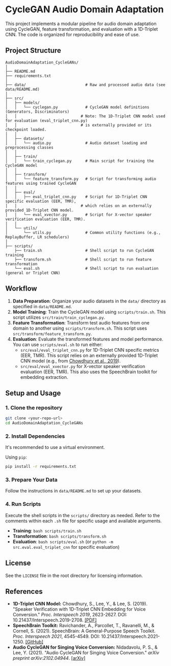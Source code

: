 # CycleGAN Audio Domain Adaptation

This project implements a modular pipeline for audio domain adaptation using CycleGAN, feature transformation, and evaluation with a 1D-Triplet CNN. The code is organized for reproducibility and ease of use.

## Project Structure

```
AudioDomainAdaptation_CycleGANs/
│
├── README.md
├── requirements.txt
│
├── data/                          # Raw and processed audio data (see data/README.md)
│
├── src/
│   ├── models/
│   │   └── cyclegan.py            # CycleGAN model definitions (Generators, Discriminators)
│   │                            # Note: The 1D-Triplet CNN model used for evaluation (eval_triplet_cnn.py)
│   │                            # is externally provided or its checkpoint loaded.
│   │
│   ├── datasets/
│   │   └── audio.py               # Audio dataset loading and preprocessing classes
│   │
│   ├── train/
│   │   └── train_cyclegan.py      # Main script for training the CycleGAN model
│   │
│   ├── transform/
│   │   └── feature_transform.py   # Script for transforming audio features using trained CycleGAN
│   │
│   ├── eval/
│   │   ├── eval_triplet_cnn.py    # Script for 1D-Triplet CNN specific evaluation (EER, TMR),
│   │                            # which relies on an externally provided 1D-Triplet CNN model.
│   │   └── eval_xvector.py        # Script for X-vector speaker verification evaluation (EER, TMR).
│   │
│   └── utils/
│       └── utils.py               # Common utility functions (e.g., ReplayBuffer, LR schedulers)
│
├── scripts/
    ├── train.sh                   # Shell script to run CycleGAN training
    ├── transform.sh               # Shell script to run feature transformation
    └── eval.sh                    # Shell script to run evaluation (general or Triplet CNN)

```

## Workflow

1.  **Data Preparation**: Organize your audio datasets in the `data/` directory as specified in `data/README.md`.
2.  **Model Training**: Train the CycleGAN model using `scripts/train.sh`. This script utilizes `src/train/train_cyclegan.py`.
3.  **Feature Transformation**: Transform test audio features from one domain to another using `scripts/transform.sh`. This script uses `src/transform/feature_transform.py`.
4.  **Evaluation**: Evaluate the transformed features and model performance. You can use `scripts/eval.sh` to run either:
    *   `src/eval/eval_triplet_cnn.py` for 1D-Triplet CNN specific metrics (EER, TMR). This script
        relies on an externally provided 1D-Triplet CNN model (e.g., from [Chowdhury et al., 2019](#reference-chowdhury-2019)).
    *   `src/eval/eval_xvector.py` for X-vector speaker verification evaluation (EER, TMR). This also uses the SpeechBrain toolkit for embedding extraction.

## Setup and Usage

### 1. Clone the repository
```bash
git clone <your-repo-url>
cd AudioDomainAdaptation_CycleGANs
```

### 2. Install Dependencies
It's recommended to use a virtual environment.

Using `pip`:
```bash
pip install -r requirements.txt
```

### 3. Prepare Your Data
Follow the instructions in `data/README.md` to set up your datasets.

### 4. Run Scripts
Execute the shell scripts in the `scripts/` directory as needed. Refer to the comments within each `.sh` file for specific usage and available arguments.

*   **Training**: `bash scripts/train.sh`
*   **Transformation**: `bash scripts/transform.sh`
*   **Evaluation**: `bash scripts/eval.sh` (or `python -m src.eval.eval_triplet_cnn` for specific evaluation)

## License

See the `LICENSE` file in the root directory for licensing information.

## References

*   **1D-Triplet CNN Model:**
    Chowdhury, S., Lee, Y., & Lee, S. (2019). "Speaker Verification with 1D-Triplet CNN Embedding for Voice Conversion." *Proc. Interspeech 2019*, 2623-2627. DOI: 10.21437/Interspeech.2019-2708.
    [[PDF]](https://www.isca-speech.org/archive/Interspeech_2019/pdfs/2708.pdf)
*   **SpeechBrain Toolkit:**
    Ravichander, A., Parcollet, T., Ravanelli, M., & Cornell, S. (2021). SpeechBrain: A General-Purpose Speech Toolkit. *Proc. Interspeech 2021*, 4545-4549. DOI: 10.21437/Interspeech.2021-1250.
    [[GitHub]](https://github.com/speechbrain/speechbrain)
*   **Audio CycleGAN for Singing Voice Conversion:**
    Nidadavolu, P. S., & Lee, Y. (2021). "Audio CycleGAN for Singing Voice Conversion." *arXiv preprint arXiv:2102.04944*.
    [[arXiv]](https://arxiv.org/abs/2102.04944) 

